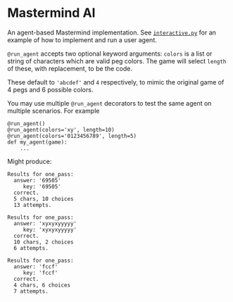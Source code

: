 # Mastermind AI

An agent-based Mastermind implementation. See [`interactive.py`](interactive.py) for an
 example of how to implement and run a user agent.

`@run_agent` accepts two optional keyword arguments: `colors` is a list or string of
 characters which are valid peg colors. The game will select `length` of these, with
 replacement, to be the code.

These default to `'abcdef'` and `4` respectively, to mimic the original game of 4 pegs
 and 6 possible colors.

You may use multiple `@run_agent` decorators to test the same agent on multiple
 scenarios. For example

    @run_agent()
    @run_agent(colors='xy', length=10)
    @run_agent(colors='0123456789', length=5)
    def my_agent(game):
        ...

Might produce:

    Results for one_pass:
      answer: '69505'
         key: '69505'
      correct.
      5 chars, 10 choices
      13 attempts.
    
    Results for one_pass:
      answer: 'xyxyxyyyyy'
         key: 'xyxyxyyyyy'
      correct.
      10 chars, 2 choices
      6 attempts.
    
    Results for one_pass:
      answer: 'fccf'
         key: 'fccf'
      correct.
      4 chars, 6 choices
      7 attempts.
